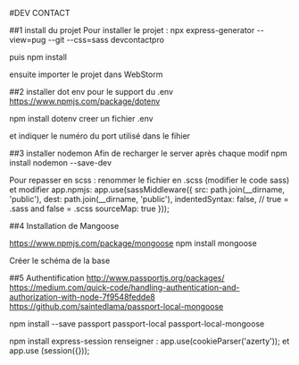 #DEV CONTACT

##1 install du projet
Pour installer le projet :
npx express-generator --view=pug --git --css=sass devcontactpro


puis npm install

ensuite importer le projet dans WebStorm

##2 installer dot env pour le support du .env
https://www.npmjs.com/package/dotenv

npm install dotenv
creer un fichier .env

et indiquer le numéro du port utilisé dans le fihier

##3 installer nodemon
Afin de recharger le server après chaque modif
npm install nodemon --save-dev


Pour repasser en scss : renommer le fichier en .scss (modifier le code sass) et modifier app.npmjs:
app.use(sassMiddleware({
  src: path.join(__dirname, 'public'),
  dest: path.join(__dirname, 'public'),
  indentedSyntax: false, // true = .sass and false = .scss
  sourceMap: true
}));

##4 Installation de Mangoose

https://www.npmjs.com/package/mongoose
npm install mongoose

Créer le schéma de la base

##5 Authentification
http://www.passportjs.org/packages/
https://medium.com/quick-code/handling-authentication-and-authorization-with-node-7f9548fedde8
https://github.com/saintedlama/passport-local-mongoose

npm install --save passport passport-local passport-local-mongoose

npm install express-session
renseigner : app.use(cookieParser('azerty')); et app.use (session({}));
